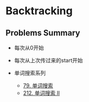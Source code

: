# Backtracking
## Problems Summary
* 每次从0开始

* 每次从上次传过来的start开始

* 单词搜索系列
    * [79. 单词搜索](https://leetcode-cn.com/problems/word-search/)
    * [212. 单词搜索 II](https://leetcode-cn.com/problems/word-search-ii/)